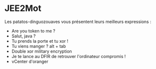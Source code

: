 # JEE2Mot
Les patatos-dinguozouaves vous présentent leurs meilleurs expressions :

* Are you token to me ?
* Salut, java ?
* Tu prends la porte et tu xor !
* Tu viens manger ? alt + tab
* Double xor military encryption
* Je te lance au DFIR de retrouver l'ordinateur compromis !
* vCenter d'oranger
